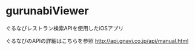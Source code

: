 # gurunabiViewer

ぐるなびレストラン検索APIを使用したiOSアプリ

ぐるなびのAPIの詳細はこちらを参照
http://api.gnavi.co.jp/api/manual.html


